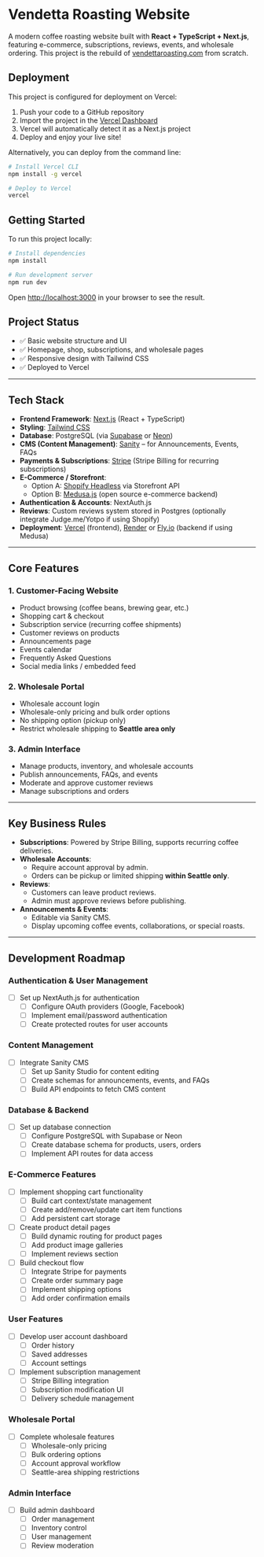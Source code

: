 # Vendetta Roasting Website

A modern coffee roasting website built with **React + TypeScript + Next.js**, featuring e-commerce, subscriptions, reviews, events, and wholesale ordering. This project is the rebuild of [vendettaroasting.com](https://vendettaroasting.com/) from scratch.

## Deployment

This project is configured for deployment on Vercel:

1. Push your code to a GitHub repository
2. Import the project in the [Vercel Dashboard](https://vercel.com/new)
3. Vercel will automatically detect it as a Next.js project
4. Deploy and enjoy your live site!

Alternatively, you can deploy from the command line:
```bash
# Install Vercel CLI
npm install -g vercel

# Deploy to Vercel
vercel
```

## Getting Started

To run this project locally:

```bash
# Install dependencies
npm install

# Run development server
npm run dev
```

Open [http://localhost:3000](http://localhost:3000) in your browser to see the result.

## Project Status

- ✅ Basic website structure and UI
- ✅ Homepage, shop, subscriptions, and wholesale pages
- ✅ Responsive design with Tailwind CSS
- ✅ Deployed to Vercel

---

## Tech Stack

- **Frontend Framework**: [Next.js](https://nextjs.org/) (React + TypeScript)
- **Styling**: [Tailwind CSS](https://tailwindcss.com/)
- **Database**: PostgreSQL (via [Supabase](https://supabase.com/) or [Neon](https://neon.tech/))
- **CMS (Content Management)**: [Sanity](https://www.sanity.io/) – for Announcements, Events, FAQs
- **Payments & Subscriptions**: [Stripe](https://stripe.com/) (Stripe Billing for recurring subscriptions)
- **E-Commerce / Storefront**: 
  - Option A: [Shopify Headless](https://shopify.dev/custom-storefronts) via Storefront API
  - Option B: [Medusa.js](https://medusajs.com/) (open source e-commerce backend)
- **Authentication & Accounts**: NextAuth.js
- **Reviews**: Custom reviews system stored in Postgres (optionally integrate Judge.me/Yotpo if using Shopify)
- **Deployment**: [Vercel](https://vercel.com/) (frontend), [Render](https://render.com/) or [Fly.io](https://fly.io/) (backend if using Medusa)

---

## Core Features

### 1. Customer-Facing Website
- Product browsing (coffee beans, brewing gear, etc.)
- Shopping cart & checkout
- Subscription service (recurring coffee shipments)
- Customer reviews on products
- Announcements page
- Events calendar
- Frequently Asked Questions
- Social media links / embedded feed

### 2. Wholesale Portal
- Wholesale account login
- Wholesale-only pricing and bulk order options
- No shipping option (pickup only)
- Restrict wholesale shipping to **Seattle area only**

### 3. Admin Interface
- Manage products, inventory, and wholesale accounts
- Publish announcements, FAQs, and events
- Moderate and approve customer reviews
- Manage subscriptions and orders

---

## Key Business Rules

- **Subscriptions**: Powered by Stripe Billing, supports recurring coffee deliveries.
- **Wholesale Accounts**:
  - Require account approval by admin.
  - Orders can be pickup or limited shipping **within Seattle only**.
- **Reviews**:
  - Customers can leave product reviews.
  - Admin must approve reviews before publishing.
- **Announcements & Events**:
  - Editable via Sanity CMS.
  - Display upcoming coffee events, collaborations, or special roasts.

---

## Development Roadmap

### Authentication & User Management
- [ ] Set up NextAuth.js for authentication
  - [ ] Configure OAuth providers (Google, Facebook)
  - [ ] Implement email/password authentication
  - [ ] Create protected routes for user accounts

### Content Management
- [ ] Integrate Sanity CMS
  - [ ] Set up Sanity Studio for content editing
  - [ ] Create schemas for announcements, events, and FAQs
  - [ ] Build API endpoints to fetch CMS content

### Database & Backend
- [ ] Set up database connection
  - [ ] Configure PostgreSQL with Supabase or Neon
  - [ ] Create database schema for products, users, orders
  - [ ] Implement API routes for data access

### E-Commerce Features
- [ ] Implement shopping cart functionality
  - [ ] Build cart context/state management
  - [ ] Create add/remove/update cart item functions
  - [ ] Add persistent cart storage

- [ ] Create product detail pages
  - [ ] Build dynamic routing for product pages
  - [ ] Add product image galleries
  - [ ] Implement reviews section

- [ ] Build checkout flow
  - [ ] Integrate Stripe for payments
  - [ ] Create order summary page
  - [ ] Implement shipping options
  - [ ] Add order confirmation emails

### User Features
- [ ] Develop user account dashboard
  - [ ] Order history
  - [ ] Saved addresses
  - [ ] Account settings

- [ ] Implement subscription management
  - [ ] Stripe Billing integration
  - [ ] Subscription modification UI
  - [ ] Delivery schedule management

### Wholesale Portal
- [ ] Complete wholesale features
  - [ ] Wholesale-only pricing
  - [ ] Bulk ordering options
  - [ ] Account approval workflow
  - [ ] Seattle-area shipping restrictions

### Admin Interface
- [ ] Build admin dashboard
  - [ ] Order management
  - [ ] Inventory control
  - [ ] User management
  - [ ] Review moderation
